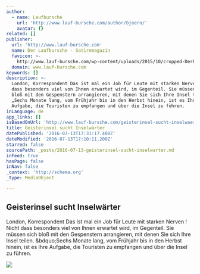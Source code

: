 ```yaml
---
author:
  - name: Laufbursche
    url: 'http://www.lauf-bursche.com/author/bjoern/'
    avatar: {}
related: []
publisher:
  url: 'http://www.lauf-bursche.com'
  name: Der Laufbursche - Satiremagazin
  favicon: >-
    http://www.lauf-bursche.com/wp-content/uploads/2015/10/cropped-DerLaufbursche_logo_513-192x192.jpg
  domain: www.lauf-bursche.com
keywords: []
description: >-
  London, Korrespondent Das ist mal ein Job für Leute mit starken Nerven ! Nicht
  dass besonders viel von Ihnen erwartet wird, im Gegenteil. Sie müssen sich
  bloß mit den Gespenstern arrangieren, mit denen Sie sich Ihre Insel teilen.
  „Sechs Monate lang, vom Frühjahr bis in den Herbst hinein, ist es Ihre
  Aufgabe, die Touristen zu empfangen und über die Insel zu führen.
inLanguage: de
app_links: []
isBasedOnUrl: 'http://www.lauf-bursche.com/geisterinsel-sucht-inselwaerter/'
title: Geisterinsel sucht Inselwärter
datePublished: '2016-07-13T17:31:17.408Z'
dateModified: '2016-07-13T17:10:11.200Z'
starred: false
sourcePath: _posts/2016-07-13-geisterinsel-sucht-inselwarter.md
inFeed: true
hasPage: false
inNav: false
_context: 'http://schema.org'
_type: MediaObject

---
```

<article style=""><h1>Geisterinsel sucht Inselwärter</h1><p>London, Korrespondent Das ist mal ein Job für Leute mit starken Nerven ! Nicht dass besonders viel von Ihnen erwartet wird, im Gegenteil. Sie müssen sich bloß mit den Gespenstern arrangieren, mit denen Sie sich Ihre Insel teilen. &amp;bdquo;Sechs Monate lang, vom Frühjahr bis in den Herbst hinein, ist es Ihre Aufgabe, die Touristen zu empfangen und über die Insel zu führen.</p><img src="http://www.lauf-bursche.com/wp-content/uploads/2015/09/Laufbursche_Nebelinsel_kl.jpg" /></article>